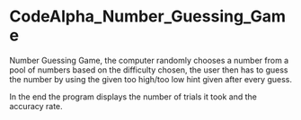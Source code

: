 # CodeAlpha_Number_Guessing_Game

Number Guessing Game, the computer randomly chooses a number from a pool of numbers based on the difficulty chosen, the user then has to guess the number by using the given too high/too low hint given after every guess.



In the end the program displays the number of trials it took and the accuracy rate.
